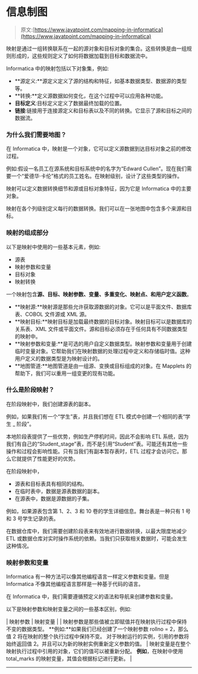 # 信息制图

> 原文:[https://www.javatpoint.com/mapping-in-informatica](https://www.javatpoint.com/mapping-in-informatica)

映射是通过一组转换联系在一起的源对象和目标对象的集合。这些转换是由一组规则形成的，这些规则定义了如何将数据加载到目标和数据流中。

Informatica 中的映射包括以下对象集，例如:

*   **源定义:**源定义定义了源的结构和特征，如基本数据类型、数据源的类型等。
*   **转换:**定义源数据如何变化，在这个过程中可以应用各种功能。
*   **目标定义**:目标定义定义了数据最终加载的位置。
*   **链接**:链接用于连接源定义和目标表以及不同的转换。它显示了源和目标之间的数据流。

### 为什么我们需要地图？

在 Informatica 中，映射是一个对象，它可以定义源数据到达目标对象之前的修改过程。

例如:假设一名员工在源系统和目标系统中的名字为“Edward Cullen”。现在我们需要一个“爱德华·卡伦”格式的员工姓名。在映射级别，设计了这些类型的操作。

映射可以定义数据转换细节和源或目标对象特征，因为它是 Informatica 中的主要对象。

映射在各个列级别定义每行的数据转换。我们可以在一张地图中包含多个来源和目标。

### 映射的组成部分

以下是映射中使用的一些基本元素，例如:

*   源表
*   映射参数和变量
*   目标对象
*   映射转换

一个映射包含**源、目标、映射参数、变量、多重变化、映射点、**和**用户定义函数**。

*   **映射源:**映射源是那些允许获取源数据的对象。它可以是平面文件、数据库表、COBOL 文件源或 XML 源。
*   **映射目标:**映射目标是加载最终数据的目标对象。映射目标可以是数据库的关系表、XML 文件或平面文件。源和目标必须存在于任何具有不同数据类型的映射中。
*   **映射参数和变量:**是可选的用户自定义数据类型。映射参数和变量用于创建临时变量对象。它帮助我们在映射数据的处理过程中定义和存储临时值。这种用户定义的数据类型是为映射设计的。
*   **地图管道:**地图管道是由一组源、变换或目标组成的对象。在 Mapplets 的帮助下，我们可以重用一组变更的现有功能。

### 什么是阶段映射？

在阶段映射中，我们创建源表的副本。

例如，如果我们有一个“学生”表，并且我们想在 ETL 模式中创建一个相同的表“学生 _ 阶段”。

本地阶段表提供了一些优势，例如生产停机时间，因此不会影响 ETL 系统，因为我们有自己的“Student_stage”表，而不是引用“Student”表。可能还有其他一些操作和过程会影响性能。只有当我们有副本暂存表时，ETL 过程才会访问它。那么它就提供了性能更好的优势。

在阶段映射中，

*   源表和目标表具有相同的结构。
*   在临时表中，数据是源表数据的副本。
*   在源表中，数据是源数据的子集。

例如，如果源表包含第 1、2、3 和 10 卷的学生详细信息。舞台表是一种只有 1 号和 3 号学生记录的表。

在数据仓库中，我们需要创建阶段表来有效地进行数据转换，以最大限度地减少 ETL 或数据仓库对实时操作系统的依赖。当我们只获取相关数据时，可能会发生这种情况。

### 映射参数和变量

Informatica 有一种方法可以像其他编程语言一样定义参数和变量。但是 Informatica 不像其他编程语言那样是一种基于代码的语言。

在 Informatica 中，我们需要遵循预定义的语法和导航来创建参数和变量。

以下是映射参数和映射变量之间的一些基本区别，例如:

| 映射参数 | 映射变量 |
| 映射参数是那些值被立即赋值并在映射执行过程中保持不变的数据类型。
**例如:**如果我们已经创建了一个映射参数 rollno = 2，那么值 2 将在映射的整个执行过程中保持不变。
对于映射运行的实例，引用的参数将始终返回值 2。并且可以为新的映射实例重新定义参数的值。 | 映射变量是在整个映射执行过程中引用的对象，它们的值可以被重新分配。
**例如**，在映射中使用 total_marks 的映射变量，其值会根据标记进行更新。 |

* * *